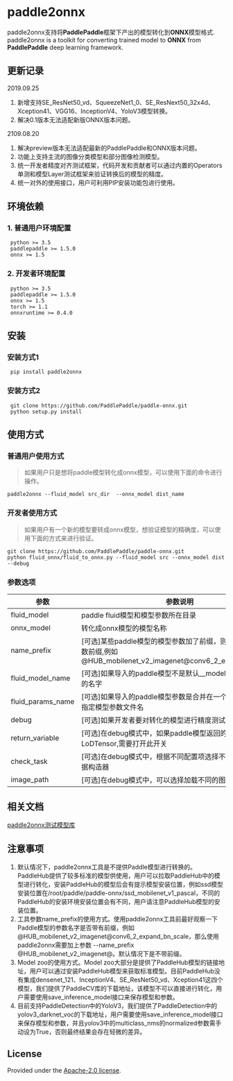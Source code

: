 # paddle2onnx
paddle2onnx支持将**PaddlePaddle**框架下产出的模型转化到**ONNX**模型格式.
paddle2onnx is a toolkit for converting trained model to **ONNX** from **PaddlePaddle** deep learning framework.

## 更新记录
2019.09.25
1. 新增支持SE_ResNet50_vd、SqueezeNet1_0、SE_ResNext50_32x4d、Xception41、VGG16、InceptionV4、YoloV3模型转换。
2. 解决0.1版本无法适配新版ONNX版本问题。

2109.08.20
1. 解决preview版本无法适配最新的PaddlePaddle和ONNX版本问题。
2. 功能上支持主流的图像分类模型和部分图像检测模型。
3. 统一开发者精度对齐测试框架，代码开发和贡献者可以通过内置的Operators单测和模型Layer测试框架来验证转换后的模型的精度。
4. 统一对外的使用接口，用户可利用PIP安装功能包进行使用。

## 环境依赖

### 1. 普通用户环境配置
     python >= 3.5  
     paddlepaddle >= 1.5.0
     onnx >= 1.5
### 2. 开发者环境配置
     python >= 3.5  
     paddlepaddle >= 1.5.0
     onnx >= 1.5
     torch >= 1.1
     onnxruntime >= 0.4.0
##  安装
###  安装方式1
     pip install paddle2onnx
### 安装方式2
     git clone https://github.com/PaddlePaddle/paddle-onnx.git
     python setup.py install
##  使用方式
###  普通用户使用方式
> 如果用户只是想将paddle模型转化成onnx模型，可以使用下面的命令进行操作。

    paddle2onnx --fluid_model src_dir  --onnx_model dist_name
###  开发者使用方式
> 如果用户有一个新的模型要转成onnx模型，想验证模型的精确度，可以使用下面的方式来进行验证。

    git clone https://github.com/PaddlePaddle/paddle-onnx.git
    python fluid_onnx/fluid_to_onnx.py --fluid_model src --onnx_model dist --debug
### 参数选项
| 参数 |参数说明 |
|----------|--------------|
|fluid_model | paddle fluid模型和模型参数所在目录 |
|onnx_model  | 转化成onnx模型的模型名称
|name_prefix| [可选]某些paddle模型的模型参数加了前缀，则需要指定模型参数前缀,例如@HUB_mobilenet_v2_imagenet@conv6_2_expand_bn_scale |
|fluid_model_name |[可选]如果导入的paddle模型不是默认__model__,需要指定模型的名字|
|fluid_params_name|[可选]如果导入的paddle模型参数是合并在一个文件里面，需要指定模型参数文件名|
|debug | [可选]如果开发者要对转化的模型进行精度测试，打开此开关 |
|return_variable| [可选]在debug模式中，如果paddle模型返回的结果是LoDTensor,需要打开此开关
|check_task| [可选]在debug模式中，根据不同配置项选择不同的执行器和数据构造器 |
|image_path | [可选]在debug模式中，可以选择加载不同的图片进行精度验证 |

##  相关文档
[paddle2onnx测试模型库](docs/model_zoo.md)

## 注意事项
1. 默认情况下，paddle2onnx工具是不提供Paddle模型进行转换的。PaddleHub提供了较多标准的模型供使用，用户可以拉取PaddleHub中的模型进行转化，安装PaddleHub的模型后会有提示模型安装位置，例如ssd模型安装位置在/root/paddle/paddle-onnx/ssd_mobilenet_v1_pascal，不同的PaddleHub的安装环境安装位置会有不同，用户请注意PaddleHub模型的安装位置。
2. 工具参数name_prefix的使用方式。使用paddle2onnx工具前最好观察一下Paddle模型的参数名字是否带有前缀，例如@HUB_mobilenet_v2_imagenet@conv6_2_expand_bn_scale，那么使用paddle2onnx需要加上参数 --name_prefix  @HUB_mobilenet_v2_imagenet@。默认情况下是不带前缀。
3. Model zoo的使用方式。Model zoo大部分是提供了PaddleHub模型的链接地址，用户可以通过安装PaddleHub模型来获取标准模型。目前PaddleHub没有集成densenet_121、InceptionV4、SE_ResNet50_vd、Xception41这四个模型，我们提供了PaddleCV库的下载地址，该模型不可以直接进行转化，用户需要使用save_inference_model接口来保存模型和参数。
4. 目前支持PaddleDetection中的YoloV3，我们提供了PaddleDetection中的yolov3_darknet_voc的下载地址，用户需要使用save_inference_model接口来保存模型和参数，并且yolov3中的multiclass_nms的normalized参数需手动设为True，否则最终结果会存在轻微的差异。
## License
Provided under the [Apache-2.0 license](https://github.com/PaddlePaddle/paddle-onnx/blob/develop/LICENSE).
